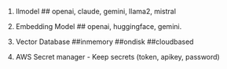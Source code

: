 1. llmodel ## openai, claude, gemini, llama2, mistral

2. Embedding Model ## openai, huggingface, gemini. 

3. Vector Database ##inmemory ##ondisk ##cloudbased

4. AWS Secret manager - Keep secrets (token, apikey, password)   